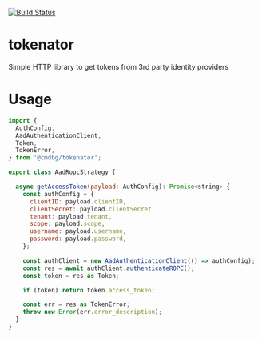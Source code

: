 [![Build Status](https://travis-ci.org/cmdbg/tokenator.svg?branch=develop)](https://travis-ci.org/cmdbg/tokenator)
# tokenator
Simple HTTP library to get tokens from 3rd party identity providers


# Usage

```javascript
import {
  AuthConfig,
  AadAuthenticationClient,
  Token,
  TokenError,
} from '@cmdbg/tokenator';

export class AadRopcStrategy {

  async getAccessToken(payload: AuthConfig): Promise<string> {
    const authConfig = {
      clientID: payload.clientID,
      clientSecret: payload.clientSecret,
      tenant: payload.tenant,
      scope: payload.scope,
      username: payload.username,
      password: payload.password,
    };

    const authClient = new AadAuthenticationClient(() => authConfig);
    const res = await authClient.authenticateROPC();
    const token = res as Token;

    if (token) return token.access_token;

    const err = res as TokenError;
    throw new Error(err.error_description);
  }
}
```
